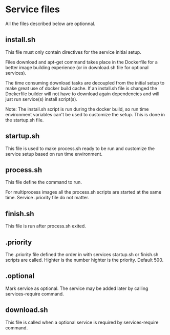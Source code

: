 # Service files
All the files described below are optionnal.

## install.sh
This file must only contain directives for the service initial setup.

Files download and apt-get command takes place in the Dockerfile for a better image building experience (or in download.sh file for optional services).

The time consuming download tasks are decoupled from the initial setup to make great use of docker build cache. If an install.sh file is changed the Dockerfile builder will not have to download again dependencies and will just run service(s) install script(s).

Note: The install.sh script is run during the docker build, so run time environment variables can't be used to customize the setup. This is done in the startup.sh file.

## startup.sh
This file is used to make process.sh ready to be run and customize the service setup based on run time environment.

## process.sh
This file define the command to run.

For multiprocess images all the process.sh scripts are started at the same time. Service .priority file do not matter.

## finish.sh
This file is run after process.sh exited.

## .priority
The .priority file defined the order in with services startup.sh or finish.sh scripts are called.
Highter is the number highter is the priority. Default 500.

## .optional
Mark service as optional. The service may be added later by calling services-require command.

## download.sh
This file is called when a optional service is required by services-require command.
